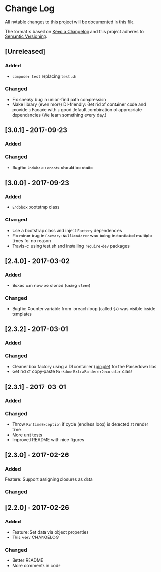 # Change Log

All notable changes to this project will be documented in this file.

The format is based on [Keep a Changelog](http://keepachangelog.com/)
and this project adheres to [Semantic Versioning](http://semver.org/).


## [Unreleased]
### Added
- `composer test` replacing `test.sh`
### Changed
- Fix sneaky bug in union-find path compression
- Make library (even more) DI-friendly: Get rid of container code and provide a Facade with a good default combination of appropriate dependencies (We learn something every day.)

## [3.0.1] - 2017-09-23
### Added
### Changed
- Bugfix: `Endobox::create` should be static

## [3.0.0] - 2017-09-23
### Added
- `Endobox` bootstrap class
### Changed
- Use a bootstrap class and inject `Factory` dependencies
- Fix minor bug in `Factory`: `NullRenderer` was being instantiated multiple times for no reason
- Travis-ci using test.sh and installing `require-dev` packages

## [2.4.0] - 2017-03-02
### Added
- Boxes can now be cloned (using `clone`)

### Changed
- Bugfix: Counter variable from foreach loop (called `$x`) was visible inside templates

## [2.3.2] - 2017-03-01
### Added
### Changed
- Cleaner box factory using a DI container ([pimple](http://pimple.sensiolabs.org)) for the Parsedown libs
- Get rid of copy-paste `MarkdownExtraRendererDecorator` class

## [2.3.1] - 2017-03-01
### Added
### Changed
- Throw `RuntimeException` if cycle (endless loop) is detected at render time
- More unit tests
- Improved README with nice figures

## [2.3.0] - 2017-02-26
### Added
Feature: Support assigning closures as data

### Changed
## [2.2.0] - 2017-02-26
### Added
- Feature: Set data via object properties
- This very CHANGELOG

### Changed
- Better README
- More comments in code
